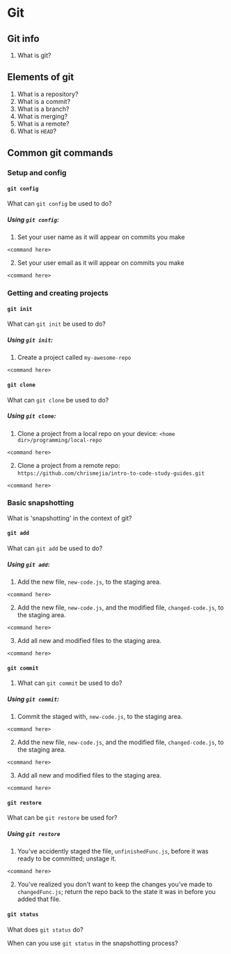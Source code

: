 # Git

## Git info

1. What is git?

## Elements of git

1. What is a repository?
2. What is a commit?
3. What is a branch?
4. What is merging?
5. What is a remote?
6. What is `HEAD`?

## Common git commands

### Setup and config

#### `git config`

What can `git config` be used to do?

##### Using `git config`:

1. Set your user name as it will appear on commits you make

```shell
<command here>
```

2. Set your user email as it will appear on commits you make

```shell
<command here>
```

### Getting and creating projects

#### `git init`

What can `git init` be used to do?

##### Using `git init`:

1. Create a project called `my-awesome-repo`

```shell
<command here>
```

#### `git clone`

What can `git clone` be used to do?

##### Using `git clone`:

1. Clone a project from a local repo on your device: `<home dir>/programming/local-repo`

```shell
<command here>
```

2. Clone a project from a remote repo: `https://github.com/chrismejia/intro-to-code-study-guides.git`

```shell
<command here>
```

### Basic snapshotting

What is 'snapshotting' in the context of git?

#### `git add`

What can `git add` be used to do?

##### Using `git add`:

1. Add the new file, `new-code.js`, to the staging area.

```shell
<command here>
```

2. Add the new file, `new-code.js`, and the modified file, `changed-code.js`, to the staging area.

```shell
<command here>
```

3. Add all new and modified files to the staging area.

```shell
<command here>
```

#### `git commit`

1. What can `git commit` be used to do?

##### Using `git commit`:

1. Commit the staged with, `new-code.js`, to the staging area.

```shell
<command here>
```

2. Add the new file, `new-code.js`, and the modified file, `changed-code.js`, to the staging area.

```shell
<command here>
```

3. Add all new and modified files to the staging area.

```shell
<command here>
```

#### `git restore`

What can be `git restore` be used for?

##### Using `git restore`

1. You've accidently staged the file, `unfinishedFunc.js`, before it was ready to be committed; unstage it.

```shell
<command here>
```

2. You've realized you don't want to keep the changes you've made to `changedFunc.js`; return the repo back to the state it was in before you added that file.

#### `git status`

What does `git status` do?

When can you use `git status` in the snapshotting process?
